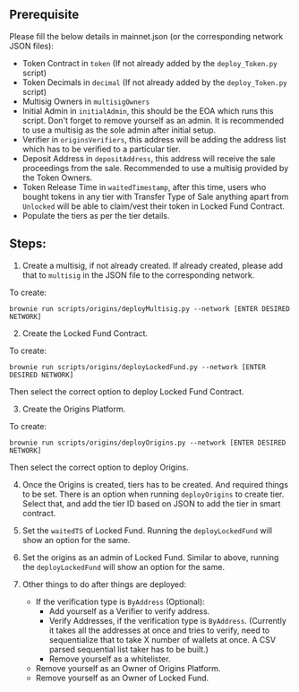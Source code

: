 ## Prerequisite

Please fill the below details in mainnet.json (or the corresponding network JSON files):

- Token Contract in `token` (If not already added by the `deploy_Token.py` script)
- Token Decimals in `decimal` (If not already added by the `deploy_Token.py` script)
- Multisig Owners in `multisigOwners`
- Initial Admin in `initialAdmin`, this should be the EOA which runs this script. Don't forget to remove yourself as an admin. It is recommended to use a multisig as the sole admin after initial setup.
- Verifier in `originsVerifiers`, this address will be adding the address list which has to be verified to a particular tier.
- Deposit Address in `depositAddress`, this address will receive the sale proceedings from the sale. Recommended to use a multisig provided by the Token Owners.
- Token Release Time in `waitedTimestamp`, after this time, users who bought tokens in any tier with Transfer Type of Sale anything apart from `Unlocked` will be able to claim/vest their token in Locked Fund Contract.
- Populate the tiers as per the tier details.

## Steps:

1. Create a multisig, if not already created. If already created, please add that to `multisig` in the JSON file to the corresponding network.

To create:

```
brownie run scripts/origins/deployMultisig.py --network [ENTER DESIRED NETWORK]
```

2. Create the Locked Fund Contract.

To create:

```
brownie run scripts/origins/deployLockedFund.py --network [ENTER DESIRED NETWORK]
```

Then select the correct option to deploy Locked Fund Contract.

3. Create the Origins Platform.

To create:

```
brownie run scripts/origins/deployOrigins.py --network [ENTER DESIRED NETWORK]
```

Then select the correct option to deploy Origins.

4. Once the Origins is created, tiers has to be created. And required things to be set. There is an option when running `deployOrigins` to create tier. Select that, and add the tier ID based on JSON to add the tier in smart contract.

5. Set the `waitedTS` of Locked Fund. Running the `deployLockedFund` will show an option for the same.

6. Set the origins as an admin of Locked Fund. Similar to above, running the `deployLockedFund` will show an option for the same.

7. Other things to do after things are deployed:
   - If the verification type is `ByAddress` (Optional):
     - Add yourself as a Verifier to verify address.
     - Verify Addresses, if the verification type is `ByAddress`. (Currently it takes all the addresses at once and tries to verify, need to sequentialize that to take X number of wallets at once. A CSV parsed sequential list taker has to be built.)
     - Remove yourself as a whitelister.
   - Remove yourself as an Owner of Origins Platform.
   - Remove yourself as an Owner of Locked Fund.
